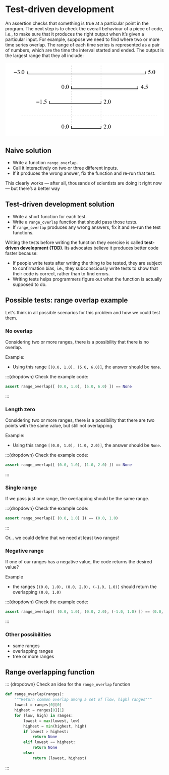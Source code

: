 # Test-driven development

An assertion checks that something is true at a particular point in the program. The next step is to check the overall behaviour of a piece of code, i.e., to make sure that it produces the right output when it’s given a particular input. For example, suppose we need to find where two or more time series overlap. The range of each time series is represented as a pair of numbers, which are the time the interval started and ended. The output is the largest range that they all include:

![Range overlap](../assets/img/part3/range_overlap.png)

## Naive solution

- Write a function `range_overlap`.
- Call it interactively on two or three different inputs.
- If it produces the wrong answer, fix the function and re-run that test.

This clearly works — after all, thousands of scientists are doing it right now — but there’s a better way

## Test-driven development solution

- Write a short function for each test.
- Write a `range_overlap` function that should pass those tests.
- If `range_overlap` produces any wrong answers, fix it and re-run the test functions.

Writing the tests before writing the function they exercise is called **test-driven development (TDD)**.
Its advocates believe it produces better code faster because:

- If people write tests after writing the thing to be tested, they are subject to confirmation bias, i.e., they subconsciously write tests to show that their code is correct, rather than to find errors.
- Writing tests helps programmers figure out what the function is actually supposed to do.

## Possible tests: range overlap example

Let's think in all possible scenarios for this problem and how we could test them.

### No overlap

Considering two or more ranges, there is a possibility that there is no overlap.

Example:

- Using this range `[(0.0, 1.0), (5.0, 6.0)]`, the answer should be `None`.

:::{dropdown} Check the example code:

```python
assert range_overlap([ (0.0, 1.0), (5.0, 6.0) ]) == None
```

:::

### Length zero

Considering two or more ranges, there is a possibility that there are two points
with the same value, but still not overlapping.

Example:

- Using this range `[(0.0, 1.0), (1.0, 2.0)]`, the answer should be `None`.

:::{dropdown} Check the example code:

```python
assert range_overlap([ (0.0, 1.0), (1.0, 2.0) ]) == None
```

:::

### Single range

If we pass just one range, the overlapping should be the same range.

:::{dropdown} Check the example code:

```python
assert range_overlap([ (0.0, 1.0) ]) == (0.0, 1.0)
```

:::

Or... we could define that we need at least two ranges!

### Negative range

If one of our ranges has a negative value, the code returns the desired value?

Example

- the ranges `[(0.0, 1.0), (0.0, 2.0), (-1.0, 1.0)]` should return the overlapping
`(0.0, 1.0)`

:::{dropdown} Check the example code:

```python
assert range_overlap([ (0.0, 1.0), (0.0, 2.0), (-1.0, 1.0) ]) == (0.0, 1.0)
```

:::

### Other possibilities

- same ranges
- overlapping ranges
- tree or more ranges

## Range overlapping function

::: {dropdown} Check an idea for the `range_overlap` function

```python
def range_overlap(ranges):
    """Return common overlap among a set of [low, high] ranges"""
    lowest = ranges[0][0]
    highest = ranges[0][1]
    for (low, high) in ranges:
        lowest = max(lowest, low)
        highest = min(highest, high)
        if lowest > highest:
            return None
        elif lowest == highest:
            return None
        else:
            return (lowest, highest)
```

:::
